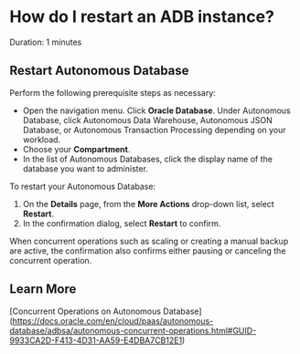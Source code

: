 # How do I restart an ADB instance?
Duration: 1 minutes

## Restart Autonomous Database

Perform the following prerequisite steps as necessary:
* Open the navigation menu. Click **Oracle Database**. Under Autonomous Database, click Autonomous Data Warehouse, Autonomous JSON Database, or Autonomous Transaction Processing depending on your workload.
* Choose your **Compartment**.
* In the list of Autonomous Databases, click the display name of the database you want to administer.

To restart your Autonomous Database:
1. On the **Details** page, from the **More Actions** drop-down list, select **Restart**.
2. In the confirmation dialog, select **Restart** to confirm.

When concurrent operations such as scaling or creating a manual backup are active, the confirmation also confirms either pausing or canceling the concurrent operation.

## Learn More
[Concurrent Operations on Autonomous Database] (https://docs.oracle.com/en/cloud/paas/autonomous-database/adbsa/autonomous-concurrent-operations.html#GUID-9933CA2D-F413-4D31-AA59-E4DBA7CB12E1)
